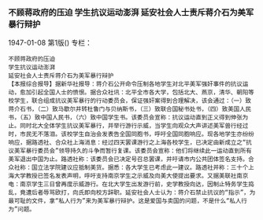 ### 不顾蒋政府的压迫  学生抗议运动澎湃  延安社会人士责斥蒋介石为美军暴行辩护

1947-01-08
第1版()
专栏：

    不顾蒋政府的压迫
    学生抗议运动澎湃
    延安社会人士责斥蒋介石为美军暴行辩护
    【本报综合报导】据新华社报导：蒋介石公开命令压制各地学生对北平美军强奸事件的抗议运动，愈加引起全国人士的愤恨。据合众社讯：北平全市各大学，包括北大、燕京，清华、朝阳等校学生，联合组成抗议美军暴行的行动委员会，保证强奸案得到合理解决，该会通过：（一）致蒋介石书，（二）致马歇尔并转杜鲁门与贝纳斯书，（三）致联合国秘书处书，（四）致美国人民书，（五）致中国人民书，（六）致中国学生书。该委员会宣称：抗议运动直到正义得到伸张为止。同时北大全体学生抗议美军暴行，并举行游行示威，当学生向观众大声讲述美军兽行经过时，市民无不落泪。该校学生自治会发表告全国同胞书，呼吁全国同胞响应。现各地学生亦纷纷响应，据路透社、合众社上海消息：经过四天罢课游行之上海各校学生，已决定由新成立之“抗议美军暴行委员会”领导持久的斗争而暂行复课。该委员会宣称：他们将继续此一运动直到所有美军退出中国为止。路透社称：该委员会已决定号召总罢课，并吁请市内公共团体签名支持。合众社称：国立法学院建议应抵制美货。据悉：各大学生已考虑此一建议。路透社并称：三十个上海大学教授已签名发表声明，呼吁支持南京学生之示威及向美大使提出要求。又据美联社南京电：南京学生三日曾再度示威游行。在北大学生出发游行前，史学教授向达，因制止特务学生捣乱，竟遭后者辱骂欧打，向氏即向校方辞职。延安社会人士认为：蒋介石禁止抗议的“指示”，为最可耻的文件，拿“私人行为”来为美军暴行辩护。这是爱国与卖国的问题，不是什么“私人行为”问题。
